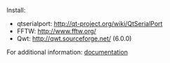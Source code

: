 Install:
* qtserialport: http://qt-project.org/wiki/QtSerialPort
* FFTW: http://www.fftw.org/
* Qwt: http://qwt.sourceforge.net/ (6.0.0)

For additional information: [documentation](https://github.com/UbiquitousComputingSS14/Documentation)
